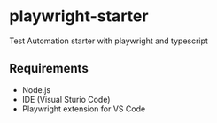 # playwright-starter
Test Automation starter with playwright and typescript

## Requirements
- Node.js
- IDE (Visual Sturio Code)
- Playwright extension for VS Code
